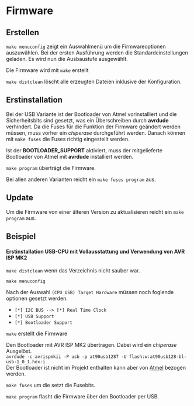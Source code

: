 Firmware
========

Erstellen
---------

`make menuconfig` zeigt ein Auswahlmenü um die Firmwareoptionen
auszuwählen. Bei der ersten Ausführung werden die Standardeinstellungen
geladen. Es wird nun die Ausbaustufe ausgewählt.

Die Firmware wird mit `make` erstellt

`make distclean` löscht alle erzeugten Dateien inklusive der
Konfiguration.


Erstinstallation
----------------

Bei der USB Variante ist der Bootloader von Atmel vorinstalliert und
die Sicherheitsbits sind gesetzt, was ein Überschreiben durch __avrdude__
verhindert.
Da die Fuses für die Funktion der Firmware geändert werden müssen,
muss vorher ein _chiperase_ durchgeführt werden. Danach können mit
`make fuses` die Fuses richtig eingestellt werden.

Ist der __BOOTLOADER_SUPPORT__ aktiviert, muss der mitgelieferte
Bootloader von Atmel mit __avrdude__ installiert werden.

`make program` überträgt die Firmware.

Bei allen anderen Varianten reicht ein `make fuses program` aus.


Update
------

Um die Firmware von einer älteren Version zu aktualisieren reicht
ein `make program` aus.


Beispiel
--------

#### Erstinstallation USB-CPU mit Vollausstattung und Verwendung von AVR ISP MK2

`make distclean` wenn das Verzeichnis nicht sauber war.

`make menuconfig`

Nach der Auswahl `(CPU_USB) Target Hardware` müssen noch foglende optionen
gesetzt werden.

- `[*] I2C BUS --> [*] Real Time Clock`
- `[*] USB Support`
- `[*] Bootloader Support`

`make` erstellt die Firmware

Den Bootloader mit AVR ISP MK2 übertragen. Dabei wird ein _chiperase_ Ausgelöst.  
`avrdude -c avrispmkii -P usb -p at90usb1287 -U flash:w:at90usb128-bl-usb-1_0_1.hex:i`  
Der Bootloader ist nicht im Projekt enthalten kann aber von [Atmel](http://www.atmel.com/Images/megaUSB_DFU_Bootloaders.zip) bezogen werden.

`make fuses` um die setzt die Fusebits.

`make program` flasht die Firmware über den Bootloader per USB.
